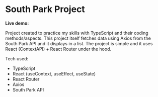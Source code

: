 # South Park Project

<b>Live demo:</b>

Project created to practice my skills with TypeScript and their coding methods/aspects. This project itself fetches data using Axios from the South Park API and it displays in a list. The project is simple and it uses React (ContextAPI) + React Router under the hood.

Tech used:
<ul>
  <li>TypeScript</li>
  <li>React (useContext, useEffect, useState)</li>
  <li>React Router</li>
  <li>Axios</li>
  <li>South Park API</li>
 </ul>
